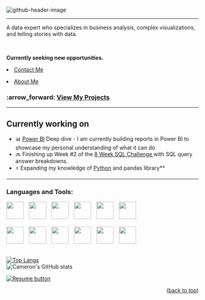 <a name="readme-top"></a>
<a name="contact-me"></a>

<p align="right">
  <img src="https://komarev.com/ghpvc/?username=CameronCSS&style=flat" alt="">
</p>

![github-header-image](https://user-images.githubusercontent.com/121735588/215953406-df9b3a17-4e2e-42f8-bc55-796b8a0d3795.png)


---
A data expert who specializes in business analysis, complex visualizations, and telling stories with data.

<br>

**Currently seeking new opportunities.** <li><a href="https://cameroncss.com/#contact">Contact Me</a></li>
<li><a href="https://cameroncss.com/#about">About Me</a></li>

<h3 align="left"> :arrow_forward: <a href = "https://github.com/CameronCSS/PersonalProjects/blob/main/README.md"> View My Projects</a> </h3>

----
<a name="Currently-working-on"></a>
## Currently working on

- 📊 <a href="https://github.com/CameronCSS/Data-Analysis/blob/main/Power-BI-Dashboards/README.md">Power BI</a> Deep dive - I am currently building reports in Power BI to showcase my personal understanding of what it can do
- :soon: Finishing up Week #2 of the <a href ="https://github.com/CameronCSS/SQL-Projects/tree/main/8%20Week%20SQL%20Challenge%20%23%201"> 8 Week SQL Challenge </a> with SQL query answer breakdowns.
- ⚡ Expanding my knowledge of <a href="https://github.com/CameronCSS/Programming-Languages/blob/main/README.md">Python</a> and pandas library**

----
<h3 align="left">Languages and Tools:</h3>

<div>
<img height="45" width="45" style="padding-right: 10px" src="https://cdn.simpleicons.org/MySQL" />
<img height="45" width="45" style="padding-right: 10px" src="https://cdn.simpleicons.org/Python/FFA800" />
<img height="45" width="45" style="padding-right: 10px" src="https://cdn.simpleicons.org/Tableau" />
<img height="45" width="45" style="padding-right: 10px" src="https://cdn.simpleicons.org/Powerbi" />
<img height="45" width="45" style="padding-right: 10px" src="https://cdn.simpleicons.org/MicrosoftExcel" />
<img height="45" width="45" style="padding-right: 10px" src="https://cdn.simpleicons.org/r" />
<br>
<br>
<img height="45" width="45" style="padding-right: 10px" src="https://cdn.simpleicons.org/JavaScript" />
<img height="45" width="45" style="padding-right: 10px" src="https://cdn.simpleicons.org/blender" />
<img height="45" width="45" style="padding-right: 10px" src="https://cdn.simpleicons.org/react" />
<img height="45" width="45" style="padding-right: 10px" src="https://cdn.simpleicons.org/VisualStudio" />
<img height="45" width="45" style="padding-right: 10px" src="https://cdn.simpleicons.org/github/lightgray" />
<img height="45" width="45" style="padding-right: 10px" src="https://cdn.simpleicons.org/adobephotoshop" />
</div>

<br>

[![Top Langs](https://github-readme-stats.vercel.app/api/top-langs/?username=CameronCSS&layout=compact&theme=transparent&langs_count=6)](https://cameroncss.com)
<br>
![Cameron's GitHub stats](https://github-readme-stats.vercel.app/api?username=CameronCSS&show_icons=true&theme=transparent&hide=issues,contribs)


  </table>
  <p style="margin-left: auto;">
    <a href="https://docs.google.com/document/d/1idTVL4nRGOejqW6EkpfhsD-dNQRLzmX08y5hI3TYLns/edit?usp=sharing" target="_blank" rel="noopener noreferrer">
      <img src="https://user-images.githubusercontent.com/121735588/215364205-abdfc0ac-53db-4733-8d43-b57c1bafb802.png" alt="Resume button">
    </a>
  </p>
</div>


<p align="right">(<a href="#readme-top">back to top</a>)</p>
